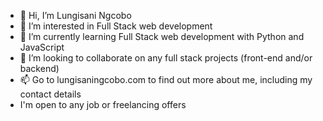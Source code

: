 - 👋 Hi, I’m Lungisani Ngcobo
- 👀 I’m interested in Full Stack web development
- 🌱 I’m currently learning Full Stack web development with Python and JavaScript
- 💞️ I’m looking to collaborate on any full stack projects (front-end and/or backend)
- 📫 Go to lungisaningcobo.com to find out more about me, including my contact details
- I'm open to any job or freelancing offers

